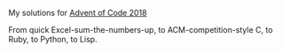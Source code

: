 My solutions for [Advent of Code 2018](https://adventofcode.com/2018)

From quick Excel-sum-the-numbers-up, to ACM-competition-style C, to Ruby, to Python, to Lisp.
